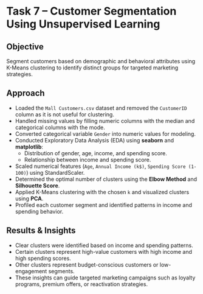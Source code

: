 # Task 7 – Customer Segmentation Using Unsupervised Learning

## Objective
Segment customers based on demographic and behavioral attributes using K-Means clustering to identify distinct groups for targeted marketing strategies.

## Approach
- Loaded the `Mall Customers.csv` dataset and removed the `CustomerID` column as it is not useful for clustering.
- Handled missing values by filling numeric columns with the median and categorical columns with the mode.
- Converted categorical variable `Gender` into numeric values for modeling.
- Conducted Exploratory Data Analysis (EDA) using **seaborn** and **matplotlib**:
  - Distribution of gender, age, income, and spending score.
  - Relationship between income and spending score.
- Scaled numerical features (`Age`, `Annual Income (k$)`, `Spending Score (1-100)`) using StandardScaler.
- Determined the optimal number of clusters using the **Elbow Method** and **Silhouette Score**.
- Applied K-Means clustering with the chosen `k` and visualized clusters using **PCA**.
- Profiled each customer segment and identified patterns in income and spending behavior.

## Results & Insights
- Clear clusters were identified based on income and spending patterns.
- Certain clusters represent high-value customers with high income and high spending scores.
- Other clusters represent budget-conscious customers or low-engagement segments.
- These insights can guide targeted marketing campaigns such as loyalty programs, premium offers, or reactivation strategies.
